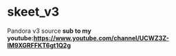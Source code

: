 # skeet_v3
Pandora v3 source
**sub to my youtube:https://www.youtube.com/channel/UCWZ3Z-lM9XGRFFKT6gt1Q2g**

